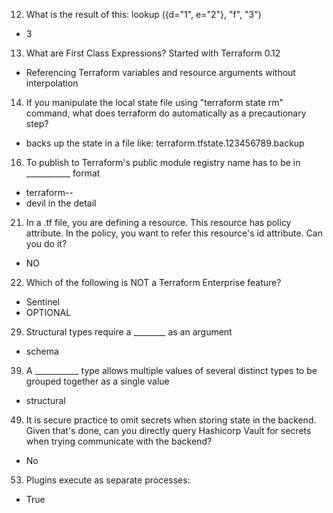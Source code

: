 









12. What is the result of this:
lookup ({d="1", e="2"}, "f", "3")
- 3 

13. What are First Class Expressions? Started with Terraform 0.12 
- Referencing Terraform variables and resource arguments without interpolation

14. If you manipulate the local state file using "terraform state rm" command, what does terraform do automatically as a precautionary step?
- backs up the state in a file like: terraform.tfstate.123456789.backup

16. To publish to Terraform's public module registry name has to be in ___________ format
- terraform-<PROVIDER>-<NAME>
- devil in the detail 

21. In a .tf file, you are defining a resource. This resource has policy attribute. In the policy, you want to refer this resource's id attribute. Can you do it?
- NO

22. Which of the following is NOT a Terraform Enterprise feature?
- Sentinel
- OPTIONAL

29. Structural types require a ________ as an argument
- schema

39. A ___________ type allows multiple values of several distinct types to be grouped together as a single value
- structural

49. It is secure practice to omit secrets when storing state in the backend. Given that's done, can you directly query Hashicorp Vault for secrets when trying communicate with the backend?
- No

53. Plugins execute as separate processes:
- True